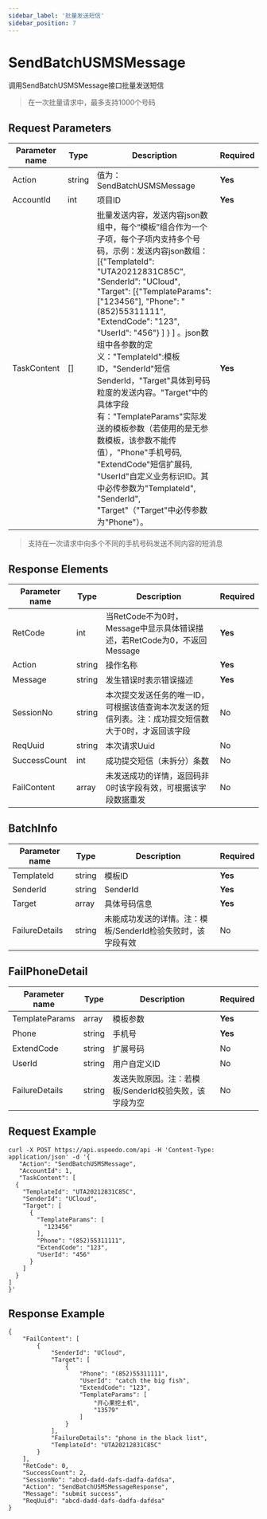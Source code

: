 ```yaml
---
sidebar_label: '批量发送短信'
sidebar_position: 7
---
```


# SendBatchUSMSMessage

调用SendBatchUSMSMessage接口批量发送短信

> 在一次批量请求中，最多支持1000个号码

## Request Parameters
|Parameter name| Type | Description |Required|
|---|---|---|---|
|Action| string | 值为：SendBatchUSMSMessage |**Yes**|
|AccountId| int | 项目ID |**Yes**|
|TaskContent| [] | 批量发送内容，发送内容json数组中，每个“模板”组合作为一个子项，每个子项内支持多个号码，示例：发送内容json数组：[{"TemplateId": "UTA20212831C85C", "SenderId": "UCloud", "Target": [{"TemplateParams": ["123456"], "Phone": "(852)55311111", "ExtendCode": "123", "UserId": "456"} ] } ]   。json数组中各参数的定义："TemplateId":模板ID，"SenderId"短信SenderId，"Target"具体到号码粒度的发送内容。"Target"中的具体字段有："TemplateParams"实际发送的模板参数（若使用的是无参数模板，该参数不能传值），"Phone"手机号码, "ExtendCode"短信扩展码, "UserId"自定义业务标识ID。其中必传参数为"TemplateId", "SenderId", "Target"（"Target"中必传参数为"Phone"）。 |**Yes**|

> 支持在一次请求中向多个不同的手机号码发送不同内容的短消息

## Response Elements
|Parameter name|Type|Description|Required|
|---|---|---|---|
|RetCode|int|当RetCode不为0时，Message中显示具体错误描述，若RetCode为0，不返回Message|**Yes**|
|Action|string|操作名称|**Yes**|
|Message|string|发生错误时表示错误描述|**Yes**|
|SessionNo|string|本次提交发送任务的唯一ID，可根据该值查询本次发送的短信列表。注：成功提交短信数大于0时，才返回该字段|No|
|ReqUuid|string|本次请求Uuid|No|
|SuccessCount|int|成功提交短信（未拆分）条数|No|
|FailContent|array|未发送成功的详情，返回码非0时该字段有效，可根据该字段数据重发|No|

## BatchInfo
|Parameter name|Type|Description|Required|
|---|---|---|---|
|TemplateId|string|模板ID|**Yes**|
|SenderId|string|SenderId|**Yes**|
|Target|array|具体号码信息|**Yes**|
|FailureDetails|string|未能成功发送的详情。注：模板/SenderId检验失败时，该字段有效|No|

## FailPhoneDetail
|Parameter name|Type|Description|Required|
|---|---|---|---|
|TemplateParams|array|模板参数|**Yes**|
|Phone|string|手机号|**Yes**|
|ExtendCode|string|扩展号码|No|
|UserId|string|用户自定义ID|No|
|FailureDetails|string|发送失败原因。注：若模板/SenderId校验失败，该字段为空|No|

## Request Example
```
curl -X POST https://api.uspeedo.com/api -H 'Content-Type: application/json' -d '{
   "Action": "SendBatchUSMSMessage",
   "AccountId": 1,
   "TaskContent": [
  {
    "TemplateId": "UTA20212831C85C",
    "SenderId": "UCloud",
    "Target": [
      {
        "TemplateParams": [
          "123456"
        ],
        "Phone": "(852)55311111",
        "ExtendCode": "123",
        "UserId": "456"
      }
    ]
  }
]
}'
```

## Response Example
```
{
    "FailContent": [
        {
            "SenderId": "UCloud", 
            "Target": [
                {
                    "Phone": "(852)55311111", 
                    "UserId": "catch the big fish", 
                    "ExtendCode": "123", 
                    "TemplateParams": [
                        "开心果挖土机", 
                        "13579"
                    ]
                }
            ], 
            "FailureDetails": "phone in the black list", 
            "TemplateId": "UTA20212831C85C"
        }
    ], 
    "RetCode": 0, 
    "SuccessCount": 2, 
    "SessionNo": "abcd-dadd-dafs-dadfa-dafdsa", 
    "Action": "SendBatchUSMSMessageResponse", 
    "Message": "submit success", 
    "ReqUuid": "abcd-dadd-dafs-dadfa-dafdsa"
}
```